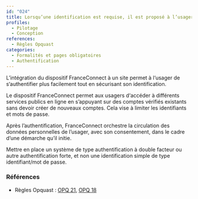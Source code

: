 ```yaml
---
id: "024"
title: Lorsqu’une identification est requise, il est proposé à l’usager de s‘authentifier via FranceConnect
profiles:
  - Pilotage
  - Conception
references:
  - Règles Opquast
categories:
  - Formalités et pages obligatoires
  - Authentification
---
```


L’intégration du dispositif FranceConnect à un site permet à l‘usager de s‘authentifier plus facilement tout en sécurisant son identification.

Le dispositif FranceConnect permet aux usagers d‘accéder à différents services publics en ligne en s’appuyant sur des comptes vérifiés existants sans devoir créer de nouveaux comptes. Cela vise à limiter les identifiants et mots de passe.

Après l’authentification, FranceConnect orchestre la circulation des données personnelles de l’usager, avec son consentement, dans le cadre d’une démarche qu’il initie.

Mettre en place un système de type authentification à double facteur ou autre authentification forte, et non une identification simple de type identifiant/mot de passe.

### Références

* Règles Opquast : [OPQ 21](https://checklists.opquast.com/fr/assurance-qualite-web/la-connexion-a-tous-les-services-proposes-est-possible-avec-les-memes-identifiants), [OPQ 18](https://checklists.opquast.com/fr/assurance-qualite-web/le-site-propose-un-mecanisme-de-prevention-des-usurpations-de-compte-ou-didentite)
